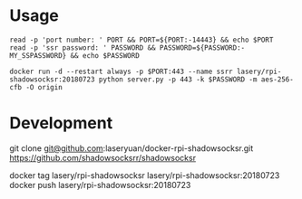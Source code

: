 # Usage
```
read -p 'port number: ' PORT && PORT=${PORT:-14443} && echo $PORT
read -p 'ssr password: ' PASSWORD && PASSWORD=${PASSWORD:-MY_SSPASSWORD} && echo $PASSWORD

docker run -d --restart always -p $PORT:443 --name ssrr lasery/rpi-shadowsocksr:20180723 python server.py -p 443 -k $PASSWORD -m aes-256-cfb -O origin
```

# Development
git clone git@github.com:laseryuan/docker-rpi-shadowsocksr.git
https://github.com/shadowsocksrr/shadowsocksr

docker tag lasery/rpi-shadowsocksr lasery/rpi-shadowsocksr:20180723
docker push lasery/rpi-shadowsocksr:20180723
```

